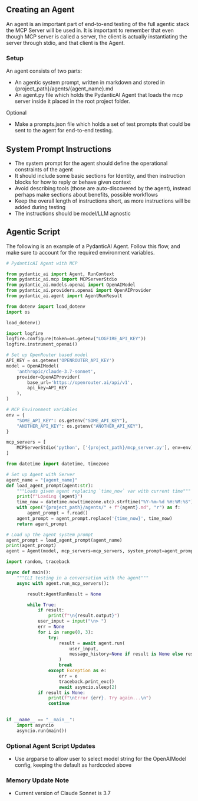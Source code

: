 ## Creating an Agent
An agent is an important part of end-to-end testing of the full agentic stack the MCP Server will be used in.
It is important to remember that even though MCP server is called a server, the client is actually instantiating the server through stdio, and that client is the Agent.

### Setup
An agent consists of two parts:
- An agentic system prompt, written in markdown and stored in {project_path}/agents/{agent_name}.md
- An agent.py file which holds the PydanticAI Agent that loads the mcp server inside it placed in the root project folder.

Optional
- Make a prompts.json file which holds a set of test prompts that could be sent to the agent for end-to-end testing.

## System Prompt Instructions
- The system prompt for the agent should define the operational constraints of the agent
- It should include some basic sections for Identity, and then instruction blocks for how to reply or behave given context
- Avoid describing tools (those are auto-discovered by the agent), instead perhaps make sections about benefits, possible workflows
- Keep the overall length of instructions short, as more instructions will be added during testing
- The instructions should be model/LLM agnostic

## Agentic Script
The following is an example of a PydanticAI Agent. Follow this flow, and make sure to account for the required environment variables.

```python
# PydanticAI Agent with MCP

from pydantic_ai import Agent, RunContext
from pydantic_ai.mcp import MCPServerStdio
from pydantic_ai.models.openai import OpenAIModel
from pydantic_ai.providers.openai import OpenAIProvider
from pydantic_ai.agent import AgentRunResult

from dotenv import load_dotenv
import os

load_dotenv()

import logfire
logfire.configure(token=os.getenv("LOGFIRE_API_KEY"))
logfire.instrument_openai()

# Set up OpenRouter based model
API_KEY = os.getenv('OPENROUTER_API_KEY')
model = OpenAIModel(
    'anthropic/claude-3.7-sonnet',
    provider=OpenAIProvider(
        base_url='https://openrouter.ai/api/v1', 
        api_key=API_KEY
    ),
)

# MCP Environment variables
env = {
    "SOME_API_KEY": os.getenv("SOME_API_KEY"),
    "ANOTHER_API_KEY": os.getenv("ANOTHER_API_KEY"),
}

mcp_servers = [
    MCPServerStdio('python', ['{project_path}/mcp_server.py'], env=env),
]

from datetime import datetime, timezone

# Set up Agent with Server
agent_name = "{agent_name}"
def load_agent_prompt(agent:str):
    """Loads given agent replacing `time_now` var with current time"""
    print(f"Loading {agent}")
    time_now = datetime.now(timezone.utc).strftime("%Y-%m-%d %H:%M:%S")
    with open("{project_path}/agents/" + f"{agent}.md", "r") as f:
        agent_prompt = f.read()
    agent_prompt = agent_prompt.replace('{time_now}', time_now)
    return agent_prompt

# Load up the agent system prompt
agent_prompt = load_agent_prompt(agent_name)
print(agent_prompt)
agent = Agent(model, mcp_servers=mcp_servers, system_prompt=agent_prompt)

import random, traceback

async def main():
    """CLI testing in a conversation with the agent"""
    async with agent.run_mcp_servers(): 

        result:AgentRunResult = None

        while True:
            if result:
                print(f"\n{result.output}")
            user_input = input("\n> ")
            err = None
            for i in range(0, 3):
                try:
                    result = await agent.run(
                        user_input, 
                        message_history=None if result is None else result.all_messages()
                    )
                    break
                except Exception as e:
                    err = e
                    traceback.print_exc()
                    await asyncio.sleep(2)
            if result is None:
                print(f"\nError {err}. Try again...\n")
                continue

        
if __name__ == "__main__":
    import asyncio
    asyncio.run(main())
```

### Optional Agent Script Updates
- Use argparse to allow user to select model string for the OpenAIModel config, keeping the default as hardcoded above

### Memory Update Note
- Current version of Claude Sonnet is 3.7